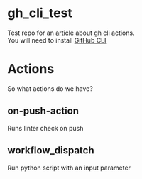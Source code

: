 # gh_cli_test
Test repo for an [article](https://dev.to/nadia/github-cli-working-with-github-workflow-from-terminal-1dd8) about gh cli actions.
<br>You will need to install [GitHub CLI](https://github.com/cli/cli#installation)
# Actions
So what actions do we have?
## on-push-action
Runs linter check on push
## workflow_dispatch
Run python script with an input parameter
